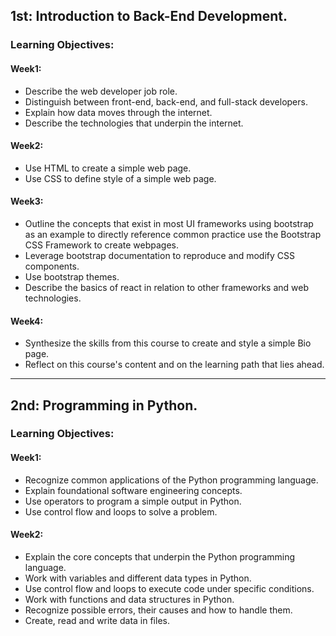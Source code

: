 ##  1st: Introduction to Back-End Development.
###  Learning Objectives:
####  Week1:
- Describe the web developer job role.
- Distinguish between front-end, back-end, and full-stack developers.
- Explain how data moves through the internet.
- Describe the technologies that underpin the internet.
####  Week2:
- Use HTML to create a simple web page.
- Use CSS to define style of a simple web page.
####  Week3:
- Outline the concepts that exist in most UI frameworks using bootstrap as an example to directly reference 
common practice use the Bootstrap CSS Framework to create webpages.
- Leverage bootstrap documentation to reproduce and modify CSS components.
- Use bootstrap themes.
- Describe the basics of react in relation to other frameworks and web technologies.
####  Week4:
- Synthesize the skills from this course to create and style a simple Bio page.
- Reflect on this course's content and on the learning path that lies ahead.
---
##  2nd: Programming in Python.
###  Learning Objectives:
####  Week1:
- Recognize common applications of the Python programming language.
- Explain foundational software engineering concepts.
- Use operators to program a simple output in Python.
- Use control flow and loops to solve a problem.
####  Week2:
- Explain the core concepts that underpin the Python programming language.
- Work with variables and different data types in Python.
- Use control flow and loops to execute code under specific conditions.
- Work with functions and data structures in Python.
- Recognize possible errors, their causes and how to handle them.
- Create, read and write data in files.
